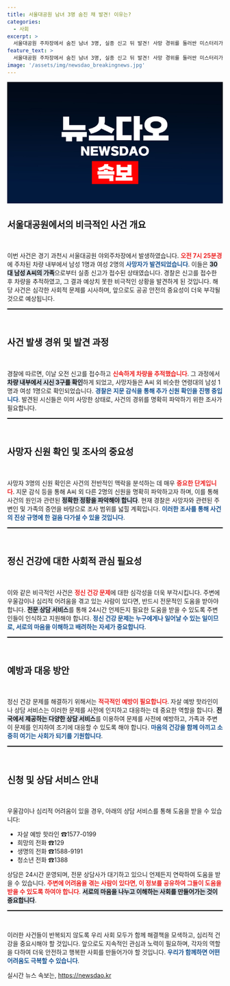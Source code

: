 ```yaml
---
title: 서울대공원 남녀 3명 숨진 채 발견! 이유는?
categories:
  - 사회
excerpt: >
  서울대공원 주차장에서 숨진 남녀 3명, 실종 신고 뒤 발견! 사망 경위를 둘러싼 미스터리가 시작됩니다. 관심 있는 분들은 클릭해 자세한 내용을 확인하세요!
feature_text: >
  서울대공원 주차장에서 숨진 남녀 3명, 실종 신고 뒤 발견! 사망 경위를 둘러싼 미스터리가 시작됩니다. 관심 있는 분들은 클릭해 자세한 내용을 확인하세요!
image: '/assets/img/newsdao_breakingnews.jpg'
---
```


<p><img src="/assets/img/newsdao_breakingnews.jpg" alt="cryptoinkorea 속보" /></p>

<h2 data-ke-size="size26">서울대공원에서의 비극적인 사건 개요</h2>

<p data-ke-size="size16">&nbsp;</p>

<p>이번 사건은 경기 과천시 서울대공원 야외주차장에서 발생하였습니다. <b><span style="color: #ee2323;">오전 7시 25분경</span></b>에 주차된 차량 내부에서 남성 1명과 여성 2명의 <b><span style="color: #1a5490;">사망자가 발견되었습니다</span></b>. 이들은 <b><span style="background-color: #21538527;">30대 남성 A씨의 가족</span></b>으로부터 실종 신고가 접수된 상태였습니다. 경찰은 신고를 접수한 후 차량을 추적하였고, 그 결과 예상치 못한 비극적인 상황을 발견하게 된 것입니다. 해당 사건은 심각한 사회적 문제를 시사하며, 앞으로도 공공 안전의 중요성이 더욱 부각될 것으로 예상됩니다.</p>

<hr style="height:2px; background-color:#000; border:none;" />

<p data-ke-size="size16">&nbsp;</p>

<h2 data-ke-size="size26">사건 발생 경위 및 발견 과정</h2>

<p data-ke-size="size16">&nbsp;</p>

<p>경찰에 따르면, 이날 오전 신고를 접수하고 <b><span style="color: #ee2323;">신속하게 차량을 추적했습니다</span></b>. 그 과정에서 <b><span style="background-color: #21538527;">차량 내부에서 시신 3구를 확인</span></b>하게 되었고, 사망자들은 A씨 외 비슷한 연령대의 남성 1명과 여성 1명으로 확인되었습니다. <b><span style="color: #1a5490;">경찰은 지문 감식을 통해 추가 신원 확인을 진행 중입니다</span></b>. 발견된 시신들은 이미 사망한 상태로, 사건의 경위를 명확히 파악하기 위한 조사가 필요합니다.</p>

<hr style="height:2px; background-color:#000; border:none;" />

<p data-ke-size="size16">&nbsp;</p>

<h2 data-ke-size="size26">사망자 신원 확인 및 조사의 중요성</h2>

<p data-ke-size="size16">&nbsp;</p>

<p>사망자 3명의 신원 확인은 사건의 전반적인 맥락을 분석하는 데 매우 <b><span style="color: #ee2323;">중요한 단계입니다</span></b>. 지문 감식 등을 통해 A씨 외 다른 2명의 신원을 명확히 파악하고자 하며, 이를 통해 사건의 원인과 관련된 <b><span style="background-color: #21538527;">정확한 정황을 파악해야 합니다</span></b>. 현재 경찰은 사망자와 관련된 주변인 및 가족의 증언을 바탕으로 조사 범위를 넓힐 계획입니다. <b><span style="color: #1a5490;">이러한 조사를 통해 사건의 진상 규명에 한 걸음 다가설 수 있을 것입니다</span></b>.</p>

<hr style="height:2px; background-color:#000; border:none;" />

<p data-ke-size="size16">&nbsp;</p>

<h2 data-ke-size="size26">정신 건강에 대한 사회적 관심 필요성</h2>

<p data-ke-size="size16">&nbsp;</p>

<p>이와 같은 비극적인 사건은 <b><span style="color: #ee2323;">정신 건강 문제</span></b>에 대한 심각성을 더욱 부각시킵니다. 주변에 우울감이나 심리적 어려움을 겪고 있는 사람이 있다면, 반드시 전문적인 도움을 받아야 합니다. <b><span style="background-color: #21538527;">전문 상담 서비스</span></b>를 통해 24시간 언제든지 필요한 도움을 받을 수 있도록 주변인들이 인식하고 지원해야 합니다. <b><span style="color: #1a5490;">정신 건강 문제는 누구에게나 일어날 수 있는 일이므로, 서로의 마음을 이해하고 배려하는 자세가 중요합니다</span></b>.</p>

<hr style="height:2px; background-color:#000; border:none;" />

<p data-ke-size="size16">&nbsp;</p>

<h2 data-ke-size="size26">예방과 대응 방안</h2>

<p data-ke-size="size16">&nbsp;</p>

<p>정신 건강 문제를 해결하기 위해서는 <b><span style="color: #ee2323;">적극적인 예방이 필요합니다</span></b>. 자살 예방 핫라인이나 상담 서비스는 이러한 문제를 사전에 인지하고 대응하는 데 중요한 역할을 합니다. <b><span style="background-color: #21538527;">전국에서 제공하는 다양한 상담 서비스</span></b>를 이용하여 문제를 사전에 예방하고, 가족과 주변이 문제를 인지하여 조기에 대응할 수 있도록 해야 합니다. <b><span style="color: #1a5490;">마음의 건강을 함께 아끼고 소중히 여기는 사회가 되기를 기원합니다</span></b>.</p>

<hr style="height:2px; background-color:#000; border:none;" />

<p data-ke-size="size16">&nbsp;</p>

<h2 data-ke-size="size26">신청 및 상담 서비스 안내</h2>

<p data-ke-size="size16">&nbsp;</p>

<p>우울감이나 심리적 어려움이 있을 경우, 아래의 상담 서비스를 통해 도움을 받을 수 있습니다: </p>

<ul>
<li>자살 예방 핫라인 ☎1577-0199</li>
<li>희망의 전화 ☎129</li>
<li>생명의 전화 ☎1588-9191</li>
<li>청소년 전화 ☎1388</li>
</ul>

<p>상담은 24시간 운영되며, 전문 상담사가 대기하고 있으니 언제든지 연락하여 도움을 받을 수 있습니다. <b><span style="color: #ee2323;">주변에 어려움을 겪는 사람이 있다면, 이 정보를 공유하여 그들이 도움을 받을 수 있도록 하여야 합니다</span></b>. <b><span style="background-color: #21538527;">서로의 마음을 나누고 이해하는 사회를 만들어가는 것이 중요합니다</span></b>.</p>

<hr style="height:2px; background-color:#000; border:none;" />

<p data-ke-size="size16">&nbsp;</p> 

<p>이러한 사건들이 반복되지 않도록 우리 사회 모두가 함께 해결책을 모색하고, 심리적 건강을 중요시해야 할 것입니다. 앞으로도 지속적인 관심과 노력이 필요하며, 각자의 역할을 다하여 더욱 안전하고 행복한 사회를 만들어가야 할 것입니다. <b><span style="color: #1a5490;">우리가 함께하면 어떤 어려움도 극복할 수 있습니다</span></b>.</p>
실시간 뉴스 속보는, <a href="https://newsdao.kr" rel="dofollow">https://newsdao.kr</a>


